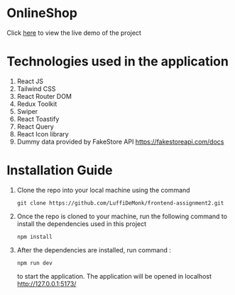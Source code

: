 # OnlineShop

Click [here](https://papaya-smakager-4b33ad.netlify.app/) to view the live demo of the project

# Technologies used in the application

1. React JS
2. Tailwind CSS
3. React Router DOM
4. Redux Toolkit
5. Swiper
6. React Toastify
7. React Query
8. React Icon library
9. Dummy data provided by FakeStore API https://fakestoreapi.com/docs

# Installation Guide

1. Clone the repo into your local machine using the command
   ```
   git clone https://github.com/LuffiDeMonk/frontend-assignment2.git
   ```
2. Once the repo is cloned to your machine, run the following command to install the dependencies used in this project
   ```
   npm install
   ```
3. After the dependencies are installed, run command :
   ```
   npm run dev
   ```
   to start the application. The application will be opened in localhost http://127.0.0.1:5173/
